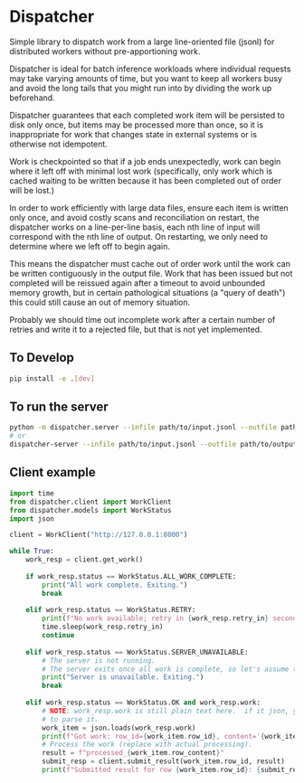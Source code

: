# Dispatcher

Simple library to dispatch work from a large line-oriented file (jsonl) for
distributed workers without pre-apportioning work.

Dispatcher is ideal for batch inference workloads where individual requests
may take varying amounts of time, but you want to keep all workers busy and
avoid the long tails that you might run into by dividing the work up
beforehand.

Dispatcher guarantees that each completed work item will be persisted to disk
only once, but items may be processed more than once, so it is inappropriate
for work that changes state in external systems or is otherwise not idempotent.

Work is checkpointed so that if a job ends unexpectedly, work can begin where
it left off with minimal lost work (specifically, only work which is cached
waiting to be written because it has been completed out of order will be lost.)

In order to work efficiently with large data files, ensure each item is written
only once, and avoid costly scans and reconciliation on restart, the
dispatcher works on a line-per-line basis, each nth line of input will
correspond with the nth line of output. On restarting, we only need to
determine where we left off to begin again.

This means the dispatcher must cache out of order work until the work can be
written contiguously in the output file. Work that has been issued but not
completed will be reissued again after a timeout to avoid unbounded memory
growth, but in certain pathological situations (a "query of death") this could
still cause an out of memory situation.

Probably we should time out incomplete work after a certain number of retries
and write it to a rejected file, but that is not yet implemented.


## To Develop

```bash
pip install -e .[dev]
```

## To run the server
```bash
python -m dispatcher.server --infile path/to/input.jsonl --outfile path/to/output.jsonl
# or
dispatcher-server --infile path/to/input.jsonl --outfile path/to/output.jsonl
```

## Client example
```python
import time
from dispatcher.client import WorkClient
from dispatcher.models import WorkStatus
import json

client = WorkClient("http://127.0.0.1:8000")

while True:
    work_resp = client.get_work()
    
    if work_resp.status == WorkStatus.ALL_WORK_COMPLETE:
        print("All work complete. Exiting.")
        break
        
    elif work_resp.status == WorkStatus.RETRY:
        print(f"No work available; retry in {work_resp.retry_in} seconds.")
        time.sleep(work_resp.retry_in)
        continue
        
    elif work_resp.status == WorkStatus.SERVER_UNAVAILABLE:
        # The server is not running.
        # The server exits once all work is complete, so let's assume that's the case here.
        print("Server is unavailable. Exiting.")
        break
        
    elif work_resp.status == WorkStatus.OK and work_resp.work:
        # NOTE: work_resp.work is still plain text here.  if it json, you will still need
        # to parse it.
        work_item = json.loads(work_resp.work)
        print(f"Got work: row_id={work_item.row_id}, content='{work_item.row_content}'")
        # Process the work (replace with actual processing).
        result = f"processed_{work_item.row_content}"
        submit_resp = client.submit_result(work_item.row_id, result)
        print(f"Submitted result for row {work_item.row_id}: {submit_resp}")

```
